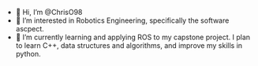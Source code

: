 - 👋 Hi, I’m @ChrisO98
- 👀 I’m interested in Robotics Engineering, specifically the software ascpect.
- 🌱 I’m currently learning and applying ROS to my capstone project. I plan to learn C++, data structures and algorithms, and improve my skills in python.

<!---
ChrisO98/ChrisO98 is a ✨ special ✨ repository because its `README.md` (this file) appears on your GitHub profile.
You can click the Preview link to take a look at your changes.
- 💞️ I’m looking to collaborate on ...
- 📫 How to reach me ...
--->
